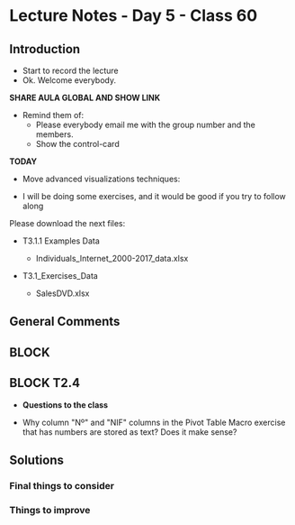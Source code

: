 
# Lecture Notes - Day 5 - Class 60

## Introduction

* Start to record the lecture
* Ok. Welcome everybody.

**SHARE AULA GLOBAL AND SHOW LINK**

* Remind them of:
  * Please everybody email me with the group number and the members.
  * Show the control-card

**TODAY**

* Move advanced visualizations techniques:

* I will be doing some exercises, and it would be good if you try to follow along

Please download the next files:

* T3.1.1 Examples Data
  * Individuals_Internet_2000-2017_data.xlsx

* T3.1_Exercises_Data
  * SalesDVD.xlsx

## General Comments

## BLOCK

## BLOCK T2.4

* **Questions to the class**

* Why column "Nº" and "NIF" columns in the Pivot Table Macro exercise that has numbers are stored as text? Does it make sense?

## Solutions

### Final things to consider

### Things to improve
